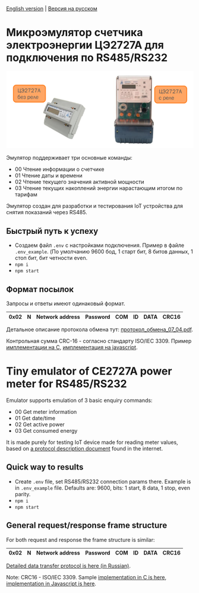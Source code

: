 [English version](#tiny-emulator-of-ce2727a-power-meter-for-rs485rs232) | [Версия на русском](#микроэмулятор-счетчика-электроэнергии-цэ2727а-для-подключения-по-rs485rs232)

# Микроэмулятор счетчика электроэнергии ЦЭ2727А для подключения по RS485/RS232
![ce2727a](images/overview.png)

Эмулятор поддерживает три основные команды:
- 00 Чтение информации о счетчике
- 01 Чтение даты и времени
- 02 Чтение текущего значения активной мощности
- 03 Чтение текущих накоплений энергии нарастающим итогом по тарифам

Эмулятор создан для разработки и тестирования IoT устройства для снятия показаний через RS485. 

## Быстрый путь к успеху
- Создаем файл ```.env``` с настройками подключения. Пример в файле ```.env_example```.
(По умолчанию 9600 бод, 1 старт бит, 8 битов данных, 1 стоп бит, бит четности even.
- ```npm i```
- ```npm start```

## Формат посылок

Запросы и ответы имеют одинаковый формат.

| 0x02 | N | Network address | Password | COM | ID | DATA | CRC16 |
|---|---|---|---|---|---|---|---|

Детальное описание протокола обмена тут: [протокол_обмена_07_04.pdf](docs/протокол_обмена_07_04.pdf).

Контрольная сумма CRC-16 - согласно стандарту ISO/IEC 3309. 
Пример [имплементации на C](docs/crc.c), [имплементация на javascript](crc16iec.js).

# Tiny emulator of CE2727A power meter for RS485/RS232

Emulator supports emulation of 3 basic enquiry commands:
- 00 Get meter information
- 01 Get date/time
- 02 Get active power
- 03 Get consumed energy

It is made purely for testing IoT device made for reading meter values, based on [a protocol description document](docs/протокол_обмена_07_04.pdf) found in the internet.

## Quick way to results
- Create ```.env``` file, set RS485/RS232 connection params there. Example is in ```.env_example``` file. 
Defaults are: 9600, bits: 1 start, 8 data, 1 stop, even parity.
- ```npm i```
- ```npm start```

## General request/response frame structure

For both request and response the frame structure is similar:

| 0x02 | N | Network address | Password | COM | ID | DATA | CRC16 |
|---|---|---|---|---|---|---|---|

[Detailed data transfer protocol is here (in Russian)](docs/протокол_обмена_07_04.pdf).

Note: CRC16 - ISO/IEC 3309. Sample [implementation in C is here](docs/crc.c), [implementation in Javascript is here](crc16iec.js).
